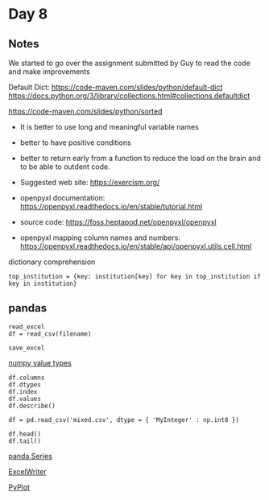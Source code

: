 # Day 8


## Notes

We started to go over the assignment submitted by Guy to read the code and make improvements

Default Dict: https://code-maven.com/slides/python/default-dict
https://docs.python.org/3/library/collections.html#collections.defaultdict


https://code-maven.com/slides/python/sorted

* It is better to use long and meaningful variable names
* better to have positive conditions
* better to return early from a function to reduce the load on the brain and to be able to outdent code.

* Suggested web site: https://exercism.org/

* openpyxl documentation: https://openpyxl.readthedocs.io/en/stable/tutorial.html
* source code: https://foss.heptapod.net/openpyxl/openpyxl
* openpyxl mapping column names and numbers: https://openpyxl.readthedocs.io/en/stable/api/openpyxl.utils.cell.html

dictionary comprehension 

```
top_institution = {key: institution[key] for key in top_institution if key in institution}
```


## pandas

```
read_excel
df = read_csv(filename)

save_excel
```

[numpy value types](https://code-maven.com/slides/python/value-types)

```
df.columns
df.dtypes
df.index
df.values
df.describe()

df = pd.read_csv('mixed.csv', dtype = { 'MyInteger' : np.int8 })

df.head()
df.tail()
```

[panda.Series](https://pandas.pydata.org/pandas-docs/stable/reference/api/pandas.Series.html)

[ExcelWriter](https://pandas.pydata.org/pandas-docs/stable/reference/api/pandas.ExcelWriter.html)

[PyPlot](https://matplotlib.org/stable/api/pyplot_summary.html)

